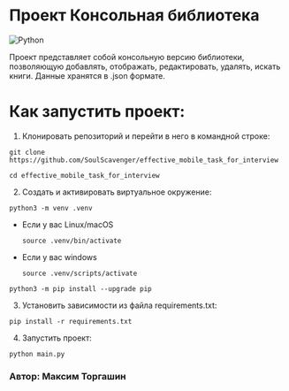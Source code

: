 # Проект Консольная библиотека
![Python](https://img.shields.io/badge/python-3670A0?style=for-the-badge&logo=python&logoColor=ffdd54)

Проект представляет собой консольную версию библиотеки, позволяющую добавлять, отображать, редактировать, удалять, искать книги. Данные хранятся в .json формате.

# Как запустить проект:

1. Клонировать репозиторий и перейти в него в командной строке:

```
git clone https://github.com/SoulScavenger/effective_mobile_task_for_interview
```

```
cd effective_mobile_task_for_interview
```

2. Создать и активировать виртуальное окружение:

```
python3 -m venv .venv
```

* Если у вас Linux/macOS

    ```
    source .venv/bin/activate
    ```

* Если у вас windows

    ```
    source .venv/scripts/activate
    ```

```
python3 -m pip install --upgrade pip
```

3. Установить зависимости из файла requirements.txt:

```
pip install -r requirements.txt
```


4. Запустить проект:

```
python main.py
```


### Автор: Максим Торгашин
